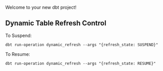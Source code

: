 Welcome to your new dbt project!

## Dynamic Table Refresh Control

To Suspend:
```
dbt run-operation dynamic_refresh --args "{refresh_state: SUSPEND}"
```


To Resume:
```
dbt run-operation dynamic_refresh --args "{refresh_state: RESUME}"
```
